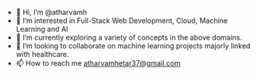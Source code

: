 - 👋 Hi, I’m @atharvamh
- 👀 I’m interested in Full-Stack Web Development, Cloud, Machine Learning and AI
- 🌱 I’m currently exploring a variety of concepts in the above domains.
- 💞️ I’m looking to collaborate on machine learning projects majorly linked with healthcare.
- 📫 How to reach me atharvamhetar37@gmail.com

<!---
atharvamh/atharvamh is a ✨ special ✨ repository because its `README.md` (this file) appears on your GitHub profile.
You can click the Preview link to take a look at your changes.
--->
